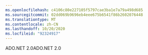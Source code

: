 ```yaml
---
ms.openlocfilehash: c4106c80e227105f5797cae3ba1e7a79a498d685
ms.sourcegitcommit: 02dd069b9696eb4eee675b6541f86b2602076448
ms.translationtype: MT
ms.contentlocale: zh-CN
ms.lasthandoff: 10/20/2020
ms.locfileid: "92324917"
---
```

<span data-ttu-id="687c8-101">ADO.NET 2.0</span><span class="sxs-lookup"><span data-stu-id="687c8-101">ADO.NET 2.0</span></span>
